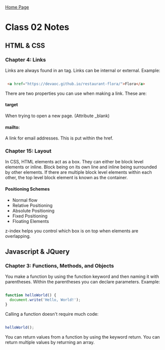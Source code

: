 [Home Page](https://devaoc.github.io/reading-notes/)

# Class 02 Notes

## HTML & CSS

### Chapter 4: Links

Links are always found in an <a> tag. Links can be internal or external. Example:

``` HTML

 <a href="https://devaoc.github.io/restaurant-flora/">Flora</a>

```

There are two properties you can use when making a link. These are:

#### target

When trying to open a new page. (Attribute _blank)

#### mailto:

A link for email addresses. This is put within the href.

### Chapter 15: Layout

In CSS, HTML elements act as a box. They can either be block level elements or inline. Block being on its own line and inline being surrounded by other elements. If there are multiple block level elements within each other, the top level block element is known as the container.

#### Positioning Schemes

- Normal flow
- Relative Positioning
- Absolute Positioning
- Fixed Positioning
- Floating Elements

z-index helps you control which box is on top when elements are overlapping.

## Javascript & JQuery

### Chapter 3: Functions, Methods, and Objects

You make a function by using the function keyword and then naming it with parentheses. Within the parentheses you can declare parameters. Example:

``` Javascript

function helloWorld() {
  document.write('Hello, World!');
}

```

Calling a function doesn't require much code:

``` Javascript

helloWorld();

```

You can return values from a function by using the keyword return. You can return multiple values by returning an array.